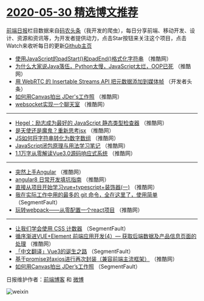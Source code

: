 # [2020-05-30 精选博文推荐](http://hao.caibaojian.com/date/2020/05/30)

[前端日报](http://caibaojian.com/c/news)栏目数据来自[码农头条](http://hao.caibaojian.com/)（我开发的爬虫），每日分享前端、移动开发、设计、资源和资讯等，为开发者提供动力，点击Star按钮来关注这个项目，点击Watch来收听每日的更新[Github主页](https://github.com/kujian/frontendDaily)
* [使用JavaScript的padStart()和padEnd()格式化字符串](http://hao.caibaojian.com/142844.html) （推酷网）
* [为什么大家说Java落伍，Python太慢，JavaScript太烂，OOP已死](http://hao.caibaojian.com/142839.html) （推酷网）
* [用 WebRTC 的 Insertable Streams API 把元数据添加到媒体帧](http://hao.caibaojian.com/142829.html) （开发者头条）
* [如何用Canvas拍出 JDer&#039;s工作照](http://hao.caibaojian.com/142840.html) （推酷网）
* [websocket实现一个聊天室](http://hao.caibaojian.com/142830.html) （推酷网）

***
* [Hegel：励志成为最好的 JavaScript 静态类型检查器](http://hao.caibaojian.com/142841.html) （推酷网）
* [是天使还是魔鬼？重新思考jsx](http://hao.caibaojian.com/142831.html) （推酷网）
* [JS如何将字符串转化为数字数组](http://hao.caibaojian.com/142842.html) （推酷网）
* [JavaScript闭包原理与用法学习笔记](http://hao.caibaojian.com/142832.html) （推酷网）
* [1.1万字从零解读Vue3.0源码响应式系统](http://hao.caibaojian.com/142843.html) （推酷网）

***
* [突然上手Angular](http://hao.caibaojian.com/142833.html) （推酷网）
* [angular8 日常开发填坑指南](http://hao.caibaojian.com/142834.html) （推酷网）
* [直接从项目开始学习vue+typescript+装饰器(一)](http://hao.caibaojian.com/142835.html) （推酷网）
* [我在实际工作中用的最多的 git 命令，全在这里了，使用简单](http://hao.caibaojian.com/142825.html) （SegmentFault）
* [玩转webpack——从零配置一个react项目](http://hao.caibaojian.com/142836.html) （推酷网）

***
* [让我们学会使用 CSS 计数器](http://hao.caibaojian.com/142826.html) （SegmentFault）
* [循序渐进VUE+Element 前端应用开发(4）&#8212; 获取后端数据及产品信息页面的处理](http://hao.caibaojian.com/142837.html) （推酷网）
* [「中文翻译」Vue3的诞生之路](http://hao.caibaojian.com/142827.html) （SegmentFault）
* [基于promise对axios进行再次封装（兼容前端主流框架）](http://hao.caibaojian.com/142838.html) （推酷网）
* [如何用Canvas拍出 JDer&#8217;s工作照](http://hao.caibaojian.com/142828.html) （SegmentFault）

日报维护作者：[前端博客](http://caibaojian.com/) 和 [微博](http://caibaojian.com/go/weibo)

![weixin](https://user-images.githubusercontent.com/3055447/38468989-651132ac-3b80-11e8-8e6b-15122322a9d7.png)